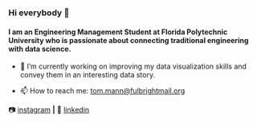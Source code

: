 ### Hi everybody 👋

#### I am an Engineering Management Student at Florida Polytechnic University who is passionate about connecting traditional engineering with data science.


- 🔭 I’m currently working on improving my data visualization skills and convey them in an interesting data story.

- 📫 How to reach me: tom.mann@fulbrightmail.org




📷 [instagram][instagram] **|** 
👔 [linkedin][linkedin]


[instagram]: https://instagram.com/tommnn_
[linkedin]: https://www.linkedin.com/in/tom-mann-180a261a0/
